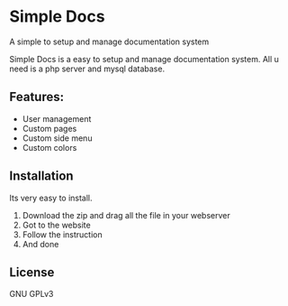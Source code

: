 # Simple Docs
A simple to setup and manage documentation system

Simple Docs is a easy to setup and manage documentation system.
All u need is a php server and mysql database.

## Features:
 - User management
 - Custom pages
 - Custom side menu
 - Custom colors

## Installation

Its very easy to install.
1. Download the zip and drag all the file in your webserver
2. Got to the website
3. Follow the instruction
4. And done

License
-------

GNU GPLv3
